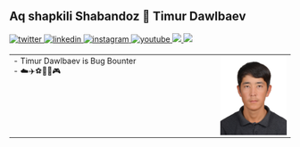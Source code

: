 ## Aq shapkili Shabandoz 👋 Timur Dawlbaev

<a href="https://twitter.com/dawlbaev" target="_blank">
<img src=https://img.shields.io/badge/twitter-%2300acee.svg?&style=for-the-badge&logo=twitter&logoColor=white alt=twitter style="margin-bottom: 5px;" />
</a>
<a href="https://linkedin.com/in/dawlbaev" target="_blank">
<img src=https://img.shields.io/badge/linkedin-%231E77B5.svg?&style=for-the-badge&logo=linkedin&logoColor=white alt=linkedin style="margin-bottom: 5px;" />
</a>
<a href="https://instagram.com/timur_dawlbaev" target="_blank">
<img src=https://img.shields.io/badge/instagram-%23000000.svg?&style=for-the-badge&logo=instagram&logoColor=white alt=instagram style="margin-bottom: 5px;" />
</a>
<a href="https://www.youtube.com/@dawlbaev" target="_blank">
<img src=https://img.shields.io/badge/youtube-%23EE4831.svg?&style=for-the-badge&logo=youtube&logoColor=white alt=youtube style="margin-bottom: 5px;" />
</a>  
<a href="https://discord.gg/dawlbaev">
<img src="https://img.shields.io/badge/Discord-7289DA?style=for-the-badge&logo=discord&logoColor=white style="margin-bottom: 5px;" />
</a>
<a href="https://twitch.tv/dawlbaev">
<img src="https://img.shields.io/badge/Twitch-9146FF?style=for-the-badge&logo=twitch&logoColor=white style="margin-bottom: 5px;" />
</a>
<table>
  <tr>
    <td valign="top" width="50%">
      - Timur Dawlbaev is Bug Bounter <br>
      - ☁️✈️⚽🏈🎾🎮 <br>
    </td>
    <td valign="top" width="50%">
      <img src="https://github.com/Dawlbaev/Dawlbaev/blob/main/timur.jpg" align="right" style="width: 50%" />
    </td>
  </tr>
</table>




<!--
**Dawlbaev/Dawlbaev** is a ✨ _special_ ✨ repository because its `README.md` (this file) appears on your GitHub profile.

Here are some ideas to get you started:

- 🔭 I’m currently working on ...
- 🌱 I’m currently learning ...
- 👯 I’m looking to collaborate on ...
- 🤔 I’m looking for help with ...
- 💬 Ask me about ...
- 📫 How to reach me: ...
- 😄 Pronouns: ...
- ⚡ Fun fact: ...
-->
